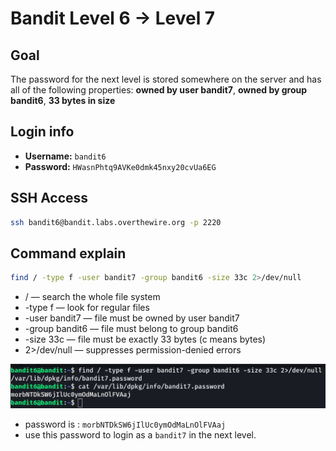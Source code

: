 # Bandit Level 6 → Level 7


## Goal
The password for the next level is stored somewhere on the server and has all of the following properties: **owned by user bandit7**, **owned by group bandit6**, **33 bytes in size**


## Login info

- **Username:** `bandit6`
- **Password:** `HWasnPhtq9AVKe0dmk45nxy20cvUa6EG`


## SSH Access

```bash
ssh bandit6@bandit.labs.overthewire.org -p 2220
```


## Command explain
```bash
find / -type f -user bandit7 -group bandit6 -size 33c 2>/dev/null
```
- / — search the whole file system
- -type f — look for regular files
- -user bandit7 — file must be owned by user bandit7
- -group bandit6 — file must belong to group bandit6
- -size 33c — file must be exactly 33 bytes (c means bytes)
- 2>/dev/null — suppresses permission-denied errors

![level 6](/image/level6.png)


- password is : `morbNTDkSW6jIlUc0ymOdMaLnOlFVAaj`
- use this password to login as a `bandit7` in the next level.